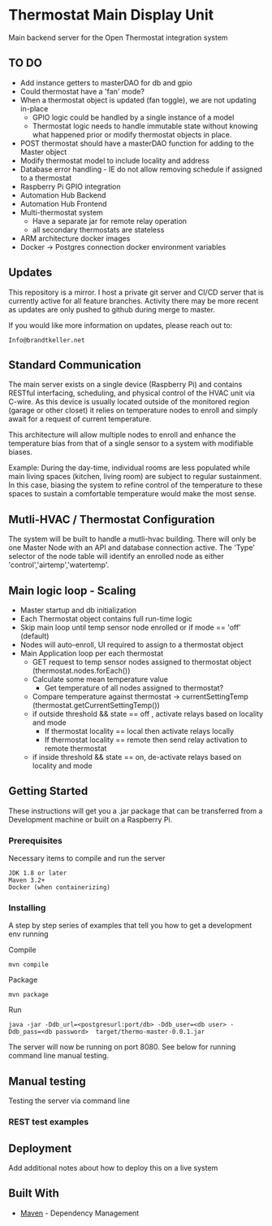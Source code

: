 # Thermostat Main Display Unit

Main backend server for the Open Thermostat integration system

## TO DO
* Add instance getters to masterDAO for db and gpio
* Could thermostat have a 'fan' mode? 
* When a thermostat object is updated (fan toggle), we are not updating in-place
    * GPIO logic could be handled by a single instance of a model
    * Thermostat logic needs to handle immutable state without knowing what happened prior or modify thermostat objects in place.
* POST thermostat should have a masterDAO function for adding to the Master object
* Modify thermostat model to include locality and address
* Database error handling - IE do not allow removing schedule if assigned to a thermostat
* Raspberry Pi GPIO integration
* Automation Hub Backend
* Automation Hub Frontend
* Multi-thermostat system
    * Have a separate jar for remote relay operation
    * all secondary thermostats are stateless
* ARM architecture docker images
* Docker -> Postgres connection docker environment variables

## Updates
This repository is a mirror. I host a private git server and CI/CD server that is currently active for all feature branches.
Activity there may be more recent as updates are only pushed to github during merge to master.

If you would like more information on updates, please reach out to:
```
Info@brandtkeller.net
```

## Standard Communication

The main server exists on a single device (Raspberry Pi) and contains RESTful interfacing, scheduling, and physical control of the HVAC unit via C-wire. As this device is usually located outside of the monitored region (garage or other closet) it relies on temperature nodes to enroll and simply await for a request of current temperature. 

This architecture will allow multiple nodes to enroll and enhance the temperature bias from that of a single sensor to a system with modifiable biases. 

Example: During the day-time, individual rooms are less populated while main living spaces (kitchen, living room) are subject to regular sustainment. In this case, biasing the system to refine control of the temperature to these spaces to sustain a comfortable temperature would make the most sense.

## Mutli-HVAC / Thermostat Configuration

The system will be built to handle a mutli-hvac building. There will only be one Master Node with an API and database connection active. The 'Type' selector of the node table will identify an enrolled node as either 'control','airtemp','watertemp'. 

## Main logic loop - Scaling

* Master startup and db initialization
* Each Thermostat object contains full run-time logic
* Skip main loop until temp sensor node enrolled or if mode == 'off' (default)
* Nodes will auto-enroll, UI required to assign to a thermostat object
* Main Application loop per each thermostat
    * GET request to temp sensor nodes assigned to thermostat object (thermostat.nodes.forEach())
    * Calculate some mean temperature value
        * Get temperature of all nodes assigned to thermostat?
    * Compare temperature against thermostat -> currentSettingTemp (thermostat.getCurrentSettingTemp())
    * if outside threshold && state == off , activate relays based on locality and mode
        * If thermostat locality == local then activate relays locally
        * If thermostat locality == remote then send relay activation to remote thermostat
    * if inside threshold && state == on, de-activate relays based on locality and mode

## Getting Started

These instructions will get you a .jar package that can be transferred from a Development machine or built on a Raspberry Pi. 

### Prerequisites

Necessary items to compile and run the server

```
JDK 1.8 or later
Maven 3.2+
Docker (when containerizing)
```

### Installing

A step by step series of examples that tell you how to get a development env running

Compile

```
mvn compile
```

Package

```
mvn package
```

Run

```
java -jar -Ddb_url=<postgresurl:port/db> -Ddb_user=<db user> -Ddb_pass=<db password>  target/thermo-master-0.0.1.jar
```

The server will now be running on port 8080.
See below for running command line manual testing.

## Manual testing

Testing the server via command line

### REST test examples


## Deployment

Add additional notes about how to deploy this on a live system

## Built With
* [Maven](https://maven.apache.org/) - Dependency Management
